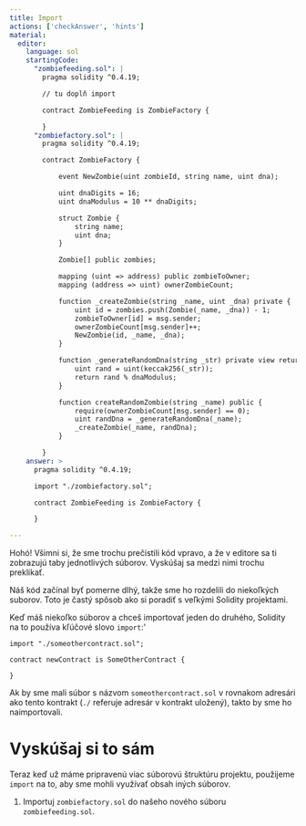 ```yaml
---
title: Import
actions: ['checkAnswer', 'hints']
material:
  editor:
    language: sol
    startingCode:
      "zombiefeeding.sol": |
        pragma solidity ^0.4.19;

        // tu doplň import

        contract ZombieFeeding is ZombieFactory {

        }
      "zombiefactory.sol": |
        pragma solidity ^0.4.19;

        contract ZombieFactory {

            event NewZombie(uint zombieId, string name, uint dna);

            uint dnaDigits = 16;
            uint dnaModulus = 10 ** dnaDigits;

            struct Zombie {
                string name;
                uint dna;
            }

            Zombie[] public zombies;

            mapping (uint => address) public zombieToOwner;
            mapping (address => uint) ownerZombieCount;

            function _createZombie(string _name, uint _dna) private {
                uint id = zombies.push(Zombie(_name, _dna)) - 1;
                zombieToOwner[id] = msg.sender;
                ownerZombieCount[msg.sender]++;
                NewZombie(id, _name, _dna);
            }

            function _generateRandomDna(string _str) private view returns (uint) {
                uint rand = uint(keccak256(_str));
                return rand % dnaModulus;
            }

            function createRandomZombie(string _name) public {
                require(ownerZombieCount[msg.sender] == 0);
                uint randDna = _generateRandomDna(_name);
                _createZombie(_name, randDna);
            }

        }
    answer: >
      pragma solidity ^0.4.19;

      import "./zombiefactory.sol";

      contract ZombieFeeding is ZombieFactory {

      }

---
```

Hohó! Všimni si, že sme trochu prečistili kód vpravo, a že v editore sa ti zobrazujú taby jednotlivých súborov. Vyskúšaj sa medzi nimi trochu preklikať. 

Náš kód začínal byť pomerne dlhý, takže sme ho rozdelili do niekoľkých suborov. Toto je častý spôsob ako si poradiť s veľkými Solidity projektami.

Keď máš niekoľko súborov a chceš importovať jeden do druhého, Solidity na to používa kľúčové slovo `import`:'

```
import "./someothercontract.sol";

contract newContract is SomeOtherContract {

}
```

Ak by sme mali súbor s názvom `someothercontract.sol` v rovnakom adresári ako tento kontrakt (`./` referuje adresár v kontrakt uložený), takto by sme ho naimportovali. 

# Vyskúšaj si to sám

Teraz keď už máme pripravenú viac súborovú štruktúru projektu, použijeme `import` na to, aby sme mohli využívať obsah iných súborov.

1. Importuj `zombiefactory.sol` do našeho nového súboru `zombiefeeding.sol`.
